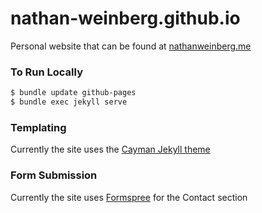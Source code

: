 # nathan-weinberg.github.io

Personal website that can be found at [nathanweinberg.me](http://nathanweinberg.me/)

### To Run Locally
```bash
$ bundle update github-pages
$ bundle exec jekyll serve
```

### Templating

Currently the site uses the [Cayman Jekyll theme](https://github.com/pages-themes/cayman)

### Form Submission

Currently the site uses [Formspree](https://formspree.io/) for the Contact section
